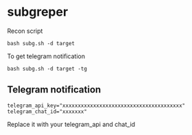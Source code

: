 # subgreper
Recon script
```
bash subg.sh -d target
```
To get telegram notification
```
bash subg.sh -d target -tg
```

## Telegram notification

```
telegram_api_key="xxxxxxxxxxxxxxxxxxxxxxxxxxxxxxxxxxxxxxx"
telegram_chat_id="xxxxxxx"
```
Replace it with your telegram_api and chat_id


